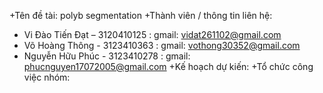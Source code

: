 +Tên đề tài: polyb segmentation
+Thành viên / thông tin liên hệ:
  * Vi Đào Tiến Đạt – 3120410125 : gmail: vidat261102@gmail.com
  * Võ Hoàng Thông - 3123410363 : gmail: vothong30352@gmail.com
  * Nguyễn Hữu Phúc - 3123410278 : gmail: phucnguyen17072005@gmail.com
+Kế hoạch dự kiến:
+Tổ chức công việc nhóm:
